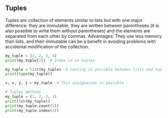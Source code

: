 ## Tuples

Tuples are collection of elements similar to lists but with one major difference: they are immutable, they are wirtten between parentheses (it is also possible to write them without parentheses) and the elements are separated from each other by commas.
Advantages: They use less memory than lists, and their immutable can be a benefit in avoiding problems with accidental modification of the collection.

```python
my_tuple = (1, 2, 3, 4)
print(my_tuple[2])  # Index is in tuples

my_tuple = list(my_tuple)  # Casting is possible between lists and tuples
print(type(my_tuple))

v, x, y, z = my_tuple  # This assignacion is possible

# Tuples methods
my_tuple = (1, 2, 3, 1)
print(len(my_tuple))
print(my_tuple.count(1))
print(my_tuple.index(1))
```

